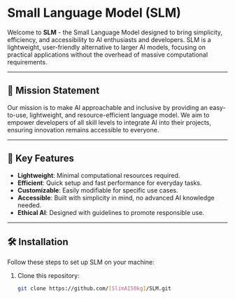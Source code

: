 # Small Language Model (SLM)

Welcome to **SLM** - the Small Language Model designed to bring simplicity, efficiency, and accessibility to AI enthusiasts and developers. SLM is a lightweight, user-friendly alternative to larger AI models, focusing on practical applications without the overhead of massive computational requirements.

---

## 🌟 Mission Statement

Our mission is to make AI approachable and inclusive by providing an easy-to-use, lightweight, and resource-efficient language model. We aim to empower developers of all skill levels to integrate AI into their projects, ensuring innovation remains accessible to everyone.

---

## 🔑 Key Features

- **Lightweight**: Minimal computational resources required.
- **Efficient**: Quick setup and fast performance for everyday tasks.
- **Customizable**: Easily modifiable for specific use cases.
- **Accessible**: Built with simplicity in mind, no advanced AI knowledge needed.
- **Ethical AI**: Designed with guidelines to promote responsible use.

---

## 🛠 Installation

Follow these steps to set up SLM on your machine:

1. Clone this repository:
   ```bash
   git clone https://github.com/[SlimAI50kg]/SLM.git
